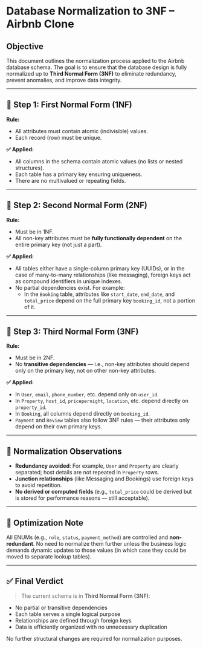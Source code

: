 # Database Normalization to 3NF – Airbnb Clone

## Objective

This document outlines the normalization process applied to the Airbnb database schema. The goal is to ensure that the database design is fully normalized up to **Third Normal Form (3NF)** to eliminate redundancy, prevent anomalies, and improve data integrity.

---

## 🧱 Step 1: First Normal Form (1NF)

**Rule:**  
- All attributes must contain atomic (indivisible) values.
- Each record (row) must be unique.

**✅ Applied:**  
- All columns in the schema contain atomic values (no lists or nested structures).
- Each table has a primary key ensuring uniqueness.
- There are no multivalued or repeating fields.

---

## 🧱 Step 2: Second Normal Form (2NF)

**Rule:**  
- Must be in 1NF.
- All non-key attributes must be **fully functionally dependent** on the entire primary key (not just a part).

**✅ Applied:**  
- All tables either have a single-column primary key (UUIDs), or in the case of many-to-many relationships (like messaging), foreign keys act as compound identifiers in unique indexes.
- No partial dependencies exist. For example:
  - In the `Booking` table, attributes like `start_date`, `end_date`, and `total_price` depend on the full primary key `booking_id`, not a portion of it.

---

## 🧱 Step 3: Third Normal Form (3NF)

**Rule:**  
- Must be in 2NF.
- No **transitive dependencies** — i.e., non-key attributes should depend only on the primary key, not on other non-key attributes.

**✅ Applied:**  
- In `User`, `email`, `phone_number`, etc. depend only on `user_id`.
- In `Property`, `host_id`, `pricepernight`, `location`, etc. depend directly on `property_id`.
- In `Booking`, all columns depend directly on `booking_id`.
- `Payment` and `Review` tables also follow 3NF rules — their attributes only depend on their own primary keys.

---

## 🔄 Normalization Observations

- **Redundancy avoided**: For example, `User` and `Property` are clearly separated; host details are not repeated in `Property` rows.
- **Junction relationships** (like Messaging and Bookings) use foreign keys to avoid repetition.
- **No derived or computed fields** (e.g., `total_price` could be derived but is stored for performance reasons — still acceptable).

---

## 🔧 Optimization Note

All ENUMs (e.g., `role`, `status`, `payment_method`) are controlled and **non-redundant**. No need to normalize them further unless the business logic demands dynamic updates to those values (in which case they could be moved to separate lookup tables).

---

## ✅ Final Verdict

> The current schema is in **Third Normal Form (3NF)**:
- No partial or transitive dependencies
- Each table serves a single logical purpose
- Relationships are defined through foreign keys
- Data is efficiently organized with no unnecessary duplication

No further structural changes are required for normalization purposes.


